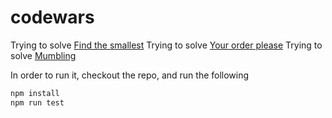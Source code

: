 # codewars

Trying to solve [Find the smallest](https://www.codewars.com/kata/find-the-smallest/train/javascript)
Trying to solve [Your order please](https://www.codewars.com/kata/55c45be3b2079eccff00010f/train/typescript)
Trying to solve [Mumbling](https://www.codewars.com/kata/mumbling/train/typescript)

In order to run it, checkout the repo, and run the following

```sh
npm install
npm run test
```